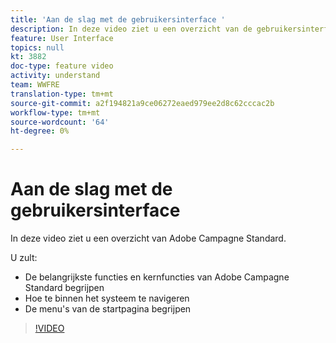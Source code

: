 ```yaml
---
title: 'Aan de slag met de gebruikersinterface '
description: In deze video ziet u een overzicht van de gebruikersinterface van Adobe Campagne Standard en de belangrijkste functies en kernfuncties.
feature: User Interface
topics: null
kt: 3882
doc-type: feature video
activity: understand
team: WWFRE
translation-type: tm+mt
source-git-commit: a2f194821a9ce06272eaed979ee2d8c62cccac2b
workflow-type: tm+mt
source-wordcount: '64'
ht-degree: 0%

---
```



# Aan de slag met de gebruikersinterface

In deze video ziet u een overzicht van Adobe Campagne Standard.

U zult:

* De belangrijkste functies en kernfuncties van Adobe Campagne Standard begrijpen
* Hoe te binnen het systeem te navigeren
* De menu&#39;s van de startpagina begrijpen

>[!VIDEO](https://video.tv.adobe.com/v/18469?quality=12)
